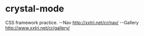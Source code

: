 # crystal-mode
CSS framework practice.
--Nav http://xxtri.net/cr/nav/
--Gallery http://www.xxtri.net/cr/gallery/
